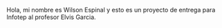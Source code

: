 Hola, mi nombre es Wilson Espinal y esto es un proyecto de entrega para Infotep al profesor Elvis Garcia.

